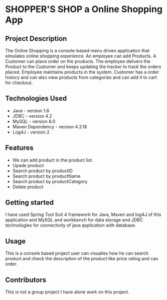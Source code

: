 
# SHOPPER'S SHOP a Online Shopping App

## Project Description

The Online Shopping is a console-based menu driven application that simulates online shopping experience. An employee can add Products. A Customer can place order on the products. The employee delivers the Product to the Customer and keeps updating the tracker to track the orders placed. Employee maintains products in the system. Customer has a order history and can also view products from categories and can add it to cart for checkout.

## Technologies Used
* Java - version 1.8
* JDBC - version 4.2
* MySQL - version 8.0
* Maven Dependency - version 4.3.18
* Log4J - version 2
## Features

* We can add product in the product list.
* Upade product
* Search product by productID
* Search product by productName
* Search product by productCategory
* Delete product

## Getting started
I have used Spring Tool Suit 4 framework for Java, Maven and log4J of this application and MySQL and workbench for data storage and JDBC technologies for connectivity of java application with database.

## Usage
This is a console based project user can visualies how he can search product and check the description of the product like price rating and can order.

## Contributors
This is not a group project I have alone work on this project.
